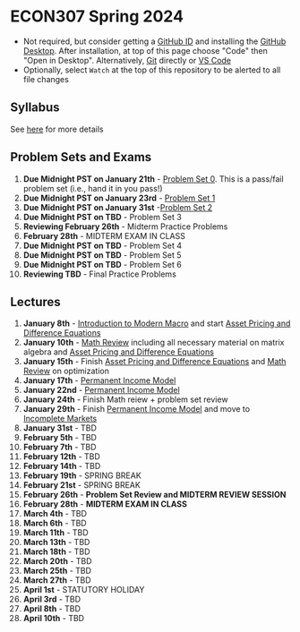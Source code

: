 
# ECON307 Spring 2024
- Not required, but consider getting a [GitHub ID](https://education.github.com/pack) and installing the [GitHub Desktop](https://desktop.github.com/).  After installation, at top of this page choose "Code" then "Open in Desktop".  Alternatively, [Git](https://git-scm.com/downloads) directly or [VS Code](https://docs.microsoft.com/en-us/azure/developer/javascript/how-to/with-visual-studio-code/clone-github-repository?tabs=create-repo-command-palette%2Cinitialize-repo-activity-bar%2Ccreate-branch-command-palette%2Ccommit-changes-command-palette%2Cpush-command-palette)
- Optionally, select `Watch` at the top of this repository to be alerted to all file changes

## Syllabus
See [here](syllabus.md) for more details

## Problem Sets and Exams

1. **Due Midnight PST on January 21th** - [Problem Set 0](/problem_sets/problem_set_0.pdf). This is a pass/fail problem set (i.e., hand it in you pass!)
2. **Due Midnight PST on January 23rd** - [Problem Set 1](/problem_sets/problem_set_1.pdf)
3. **Due Midnight PST on January 31st** -[Problem Set 2](/problem_sets/problem_set_2.pdf)
4. **Due Midnight PST on TBD** - Problem Set 3 <!--  [Problem Set 3](/problem_sets/problem_set_3.pdf) -->
5. **Reviewing February 26th** - Midterm Practice Problems  <!--[Midterm Practice Problems](/problem_sets/midterm_practice_problems.pdf) -->
6. **February 28th** - MIDTERM EXAM IN CLASS
7. **Due Midnight PST on TBD** -  Problem Set 4 <!-- [Problem Set 4](/problem_sets/problem_set_4.pdf) -->
8. **Due Midnight PST on TBD** -  Problem Set 5 <!-- [Problem Set 5](/problem_sets/problem_set_5.pdf) -->
9. **Due Midnight PST on TBD** -  Problem Set 6 <!-- [Problem Set 6](/problem_sets/problem_set_6.pdf) -->
10. **Reviewing TBD** - Final Practice Problems <!-- [Final Practice Problems](/problem_sets/final_practice_problems.pdf) -->

## Lectures
1. **January 8th** - [Introduction to Modern Macro](/lectures/intro_to_modern_macro.pdf) and start [Asset Pricing and Difference Equations](/lectures/asset_pricing_difference_equations.pdf)
2. **January 10th** - [Math Review](/lectures/math_review.pdf) including all necessary material on matrix algebra and [Asset Pricing and Difference Equations](/lectures/asset_pricing_difference_equations.pdf) 
3. **January 15th** - Finish [Asset Pricing and Difference Equations](/lectures/asset_pricing_difference_equations.pdf) and [Math Review](/lectures/math_review.pdf) on optimization
4. **January 17th** - [Permanent Income Model](/lectures/permanent_income.pdf)
5. **January 22nd** -  [Permanent Income Model](/lectures/permanent_income.pdf)
6. **January 24th** - Finish Math reiew + problem set review 
7. **January 29th** - Finish [Permanent Income Model](/lectures/permanent_income.pdf) and move to [Incomplete Markets](/lectures/no_borrowing_dynamic_programming.pdf) <!-- [Stochastic Asset Pricing](/lectures/stochastic_asset_pricing.pdf)-->
8. **January 31st** - TBD <!-- [Stochastic Asset Pricing](/lectures/stochastic_asset_pricing.pdf)--> <!-- [Markov Chains and Unemployment](/lectures/markov_chains_unemployment.pdf) -->
9. **February 5th** - TBD <!-- [Incomplete Markets](/lectures/no_borrowing_dynamic_programming.pdf)-->
10. **February 7th** - TBD <!-- [Incomplete Markets](/lectures/no_borrowing_dynamic_programming.pdf) -->
11. **February 12th** - TBD <!-- [Stochastic Permanent Income Model](/lectures/stochastic_permanent_income.pdf) -->
12. **February 14th** - TBD <!-- [Stochastic Permanent Income Model](/lectures/stochastic_permanent_income.pdf) -->
13. **February 19th** - SPRING BREAK
14. **February 21st** - SPRING BREAK
15. **February 26th** - **Problem Set Review and MIDTERM REVIEW SESSION**
16. **February 28th** - **MIDTERM EXAM IN CLASS**
17. **March 4th** - TBD <!-- [Search](/lectures/search.pdf) -->
18. **March 6th** - TBD <!-- [Search](/lectures/search.pdf) -->
19. **March 11th** - TBD <!-- [General Equilibrium](/lectures/general_equilibrium.pdf) -->
20. **March 13th** - TBD <!-- [Interest Rates](/lectures/interest_rates.pdf) -->
21. **March 18th** - TBD <!-- [Interest Rates](/lectures/interest_rates.pdf) -->
22. **March 20th** - TBD <!-- [Stochastic Interest Rates](/lectures/stochastic_interest_rates.pdf) -->
23. **March 25th** - TBD <!-- [Stochastic Interest Rates](/lectures/stochastic_interest_rates.pdf) -->
24. **March 27th** - TBD <!-- PS Review  -->
25. **April 1st** - STATUTORY HOLIDAY
26. **April 3rd** - TBD <!-- [Growth](/lectures/growth.pdf) -->
27. **April 8th** - TBD <!-- [Growth and Fiscal Policy](/lectures/growth_fiscal_policy.pdf) -->
28. **April 10th** - TBD <!-- [Growth and Fiscal Policy](/lectures/growth_fiscal_policy.pdf)  -->
